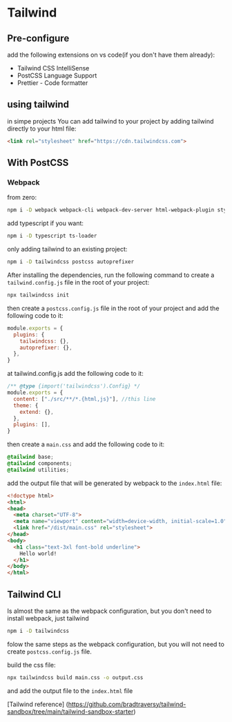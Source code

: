 # Tailwind

## Pre-configure
add the following extensions on vs code(if you don't have them already):
- Tailwind CSS IntelliSense
- PostCSS Language Support
- Prettier - Code formatter
## using tailwind

in simpe projects You can add tailwind to your project by adding tailwind directly to your html file:
```html
<link rel="stylesheet" href="https://cdn.tailwindcss.com">
```

## With PostCSS

### Webpack
from zero:
```bash
npm i -D webpack webpack-cli webpack-dev-server html-webpack-plugin style-loader css-loader postcss-loader tailwindcss postcss autoprefixer
```

add typescript if you want:
```bash
npm i -D typescript ts-loader
```

only adding tailwind to an existing project:
```bash
npm i -D tailwindcss postcss autoprefixer
```	

After installing the dependencies, run the following command to create a `tailwind.config.js` file in the root of your project:
```bash
npx tailwindcss init
```

then create a `postcss.config.js` file in the root of your project and add the following code to it:
```js
module.exports = {
  plugins: {
	tailwindcss: {},
	autoprefixer: {},
  },
}
```

at tailwind.config.js add the following code to it:
```js
/** @type {import('tailwindcss').Config} */
module.exports = {
  content: ["./src/**/*.{html,js}"], //this line
  theme: {
    extend: {},
  },
  plugins: [],
}
```

then create a `main.css` and add the following code to it:
```css
@tailwind base;
@tailwind components;
@tailwind utilities;
```

add the output file that will be generated by webpack to the `index.html` file:
```html
<!doctype html>
<html>
<head>
  <meta charset="UTF-8">
  <meta name="viewport" content="width=device-width, initial-scale=1.0">
  <link href="/dist/main.css" rel="stylesheet">
</head>
<body>
  <h1 class="text-3xl font-bold underline">
    Hello world!
  </h1>
</body>
</html>
```

## Tailwind CLI

Is almost the same as the webpack configuration, but you don't need to install webpack, just tailwind
```bash
npm i -D tailwindcss
```

folow the same steps as the webpack configuration, but you will not need to create `postcss.config.js` file.

build the css file:
```bash
npx tailwindcss build main.css -o output.css
```
and add the output file to the `index.html` file

[Tailwind reference] (https://github.com/bradtraversy/tailwind-sandbox/tree/main/tailwind-sandbox-starter)